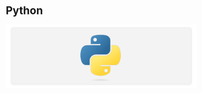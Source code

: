 # Python

<a href="#"><img src="https://github.com/fismael21/fismael21/blob/main/img/background/Background_Pack_6.png" alt="html" align="center"/></a>
